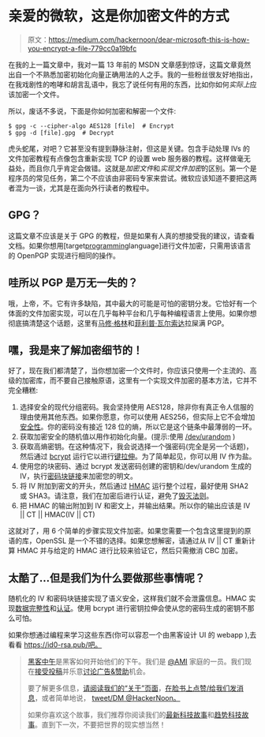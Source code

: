 # 亲爱的微软，这是你加密文件的方式

> 原文：<https://medium.com/hackernoon/dear-microsoft-this-is-how-you-encrypt-a-file-779cc0a19bfc>

在我的上一篇文章中，我对一篇 13 年前的 MSDN 文章感到惊讶，这篇文章竟然出自一个不熟悉加密初始化向量正确用法的人之手。我的一些粉丝很友好地指出，在我戏剧性的咆哮和胡言乱语中，我忘了说任何有用的东西，比如你如何*实际上*应该加密一个文件。

所以，废话不多说，下面是你如何加密和解密一个文件:

```
$ gpg -c --cipher-algo AES128 [file]  # Encrypt
$ gpg -d [file].gpg  # Decrypt
```

虎头蛇尾，对吧？它甚至没有提到静脉注射，但这是关键。包含手动处理 IVs 的文件加密教程有点像包含重新实现 TCP 的设置 web 服务器的教程。这样做毫无益处，而且你几乎肯定会做错。这就是*加密文件*和*实现文件加密*的区别。第一个是程序员的常见任务，第二个不应该由非密码专家来尝试。微软应该知道不要把这两者混为一谈，尤其是在面向外行读者的教程中。

## GPG？

这篇文章不应该是关于 GPG 的教程，但是如果有人真的想接受我的建议，请查看文档。如果你想用[target[programming](https://hackernoon.com/tagged/programming)language]进行文件加密，只需用该语言的 OpenPGP 实现进行相同的操作。

## 哇所以 PGP 是万无一失的？

哦，上帝，不。它有许多缺陷，其中最大的可能是可怕的密钥分发。它恰好有一个体面的文件加密实现，可以在几乎每种平台和几乎每种编程语言上使用。如果你想彻底搞清楚这个话题，这里有[马修·格林](https://blog.cryptographyengineering.com/2014/08/13/whats-matter-with-pgp/)和[菲利普·瓦尔索达](https://arstechnica.co.uk/security/2016/12/op-ed-im-giving-up-on-pgp/)拉屎满 PGP。

## 嘿，我是来了解加密细节的！

好了，现在我们都清楚了，当你想加密一个文件时，你应该只使用一个主流的、高级的加密库，而不要自己接触原语，这里有一个实现文件加密的基本方法，它并不完全糟糕:

1.  选择安全的现代分组密码。我会坚持使用 AES128，除非你有真正令人信服的理由使用其他东西。如果你愿意，你可以使用 AES256，但实际上它不会增加[安全性](https://hackernoon.com/tagged/security)。你的密码没有接近 128 位的熵，所以它是这个链条中最薄弱的一环。
2.  获取加密安全的随机值以用作初始化向量。(提示:使用 [/dev/urandom](https://security.stackexchange.com/a/3939) )
3.  获取高熵密钥。在这种情况下，我会说选择一个强密码(完全是另一个话题)，然后通过 [bcrypt](https://en.wikipedia.org/wiki/Bcrypt) 运行它以进行[键拉伸](https://en.wikipedia.org/wiki/Key_stretching)。为了简单起见，你可以用 IV 作为盐。
4.  使用您的块密码、通过 bcrypt 发送密码创建的密钥和/dev/urandom 生成的 IV，执行[密码块链接](https://en.wikipedia.org/wiki/Block_cipher_mode_of_operation#Cipher_Block_Chaining_.28CBC.29)来加密您的明文。
5.  将 IV 附加到密文的开头，然后通过 [HMAC](https://en.wikipedia.org/wiki/Hash-based_message_authentication_code) 运行整个过程，最好使用 SHA2 或 SHA3。请注意，我们在加密后进行认证，避免了[毁灭法则](https://moxie.org/blog/the-cryptographic-doom-principle/)。
6.  把 HMAC 的输出附加到 IV 和密文上，并输出结果。所以你的输出应该是 IV || CT || HMAC(IV || CT)

这就对了，用 6 个简单的步骤实现文件加密。如果您需要一个包含这里提到的原语的库，OpenSSL 是一个不错的选择。如果您想解密，请通过从 IV || CT 重新计算 HMAC 并与给定的 HMAC 进行比较来验证它，然后只需撤消 CBC 加密。

## 太酷了…但是我们为什么要做那些事情呢？

随机化的 IV 和密码块链接实现了语义安全，这样我们就不会泄露信息。HMAC 实现[数据完整性](https://en.wikipedia.org/wiki/Data_integrity)和[认证](https://en.wikipedia.org/wiki/Authentication)。使用 bcrypt 进行密钥拉伸会使从您的密码生成的密钥不那么可怕。

如果你想通过编程来学习这些东西(你可以容忍一个由黑客设计 UI 的 webapp ),去看看 https://id0-rsa.pub/吧。

> [黑客中午](http://bit.ly/Hackernoon)是黑客如何开始他们的下午。我们是 [@AMI](http://bit.ly/atAMIatAMI) 家庭的一员。我们现在[接受投稿](http://bit.ly/hackernoonsubmission)并乐意[讨论广告&赞助](mailto:partners@amipublications.com)机会。
> 
> 要了解更多信息，[请阅读我们的“关于”页面](https://goo.gl/4ofytp)，[在脸书上点赞/给我们发消息](http://bit.ly/HackernoonFB)，或者简单地说， [tweet/DM @HackerNoon。](https://goo.gl/k7XYbx)
> 
> 如果你喜欢这个故事，我们推荐你阅读我们的[最新科技故事](http://bit.ly/hackernoonlatestt)和[趋势科技故事](https://hackernoon.com/trending)。直到下一次，不要把世界的现实想当然！